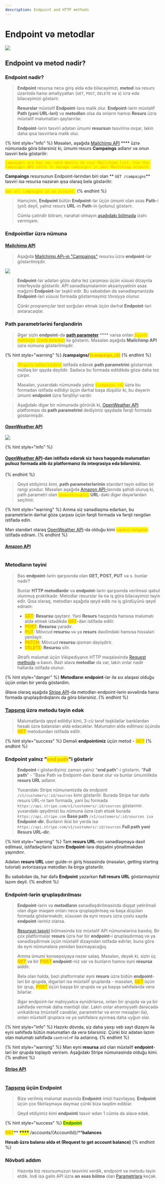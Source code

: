 ```yaml
---
description: Endpoint and HTTP methods
---
```


# Endpoint və metodlar



![](../.gitbook/assets/endpoint.png)

## Endpoint və metod nədir?

### Endpoint nədir?

> **Endpoint** resursa necə giriş əldə edə biləcəyimizi, **metod** isə resurs üzərində hansı əməliyyatları (`GET`, `POST`, `DELETE` və s) icra edə biləcəyimizi göstərir.
>
> **Resurslar** müxtəlif **Endpoint**-lərə malik olur. **Endpoint**-lərin müxtəlif **Path (yəni URL-ləri)** və **metodları** olsa da onların hamısı **Resurs** üzrə müxtəlif məlumatları qaytarırlar.&#x20;
>
> **Endpoint**-lərin təsviri adətən ümumi **resursun** təsvirinə oxşar, lakin daha qısa təsvirlərə malik olur.&#x20;

{% hint style="info" %}
Məsələn, aşağıda [Mailchimp API](endpoint-v-metodlar.md#mailchimp-api) **** üzrə nümunədə görə bilərsiniz ki, ümumi resurs **Campaings** adlanır və onun təsviri belə göstərilir:

<mark style="color:orange;">`Campaigns are how you send emails to your Mailchimp list. Use the Campaigns API calls to manage campaigns in your Mailchimp account.`</mark>

**Campaings** resursunun Endpoint-lərindən biri olan ** `GET /campaigns`** təsviri isə resursa nəzərən qısa olaraq belə göstərilir:

<mark style="color:orange;">`Get all campaigns in an account.`</mark>
{% endhint %}

> Həmçinin, **Endpoint** bütün **Endpoint**-lər üçün ümumi olan əsas **Path**-i (yol) deyil, yalnız resurs **URL**-in **Path**-in (yolunu) göstərir.&#x20;
>
> Cümlə çətindir bilirəm, narahat olmayın [aşağıdakı bölmədə](endpoint-v-metodlar.md#endpoint-yalniz-end-path-i-goest-rir) izahı vermişəm.

### Endpointlər üzrə nümunə

#### [Mailchimp API](https://mailchimp.com/developer/marketing/api/campaigns/)

> Aşağıda [Mailchimp APı-ın "Campaings"](https://mailchimp.com/developer/marketing/api/campaigns/) resursu üzrə **endpoint**-lər göstərilmişdir.

![](../.gitbook/assets/mailchimp\_endpoint.PNG)

> **Endpoint**-lər adətən gözə daha tez çarpması üçün xüsusi dizaynla interfeysdə göstərilir. API sənədləşmələrinin əksəriyyətinin əsas məğzini **Endpoint**-lər təşkil edir. Bu səbəbdən də sənədləşmənizdə **Endpoint**-ləri xüsusi formada göstərməyiniz tövsiyyə olunur. &#x20;
>
> Çünki proqramçılar test sorğuları etmək üçün dərhal **Endpoint**-ləri axtaracaqlar.&#x20;

### Path parametrlərini fərqləndirin

> Əgər sizin **endpoint**-də [**path parameter**](parametrl-r.md#path-parameters) **** varsa onları _<mark style="color:orange;">fiqurlu mötərizə</mark>_ <mark style="color:orange;"></mark><mark style="color:orange;">(</mark>_<mark style="color:orange;">curly braces</mark>_<mark style="color:orange;">)</mark> ilə göstərin. Məsələn aşağıda **Mailchimp API** üzrə nümunə göstərilmişdir.

{% hint style="warning" %}
**/campaigns/**<mark style="color:orange;">**{campaign\_id}**</mark>
{% endhint %}

> <mark style="color:orange;">{Fiqurlu mötərizədən}</mark> istifadə edərək **path parametrini** göstərmək mütləq bir qayda deyildir. Sadəcə bu formada edildikdə gözə daha tez çarpır.&#x20;
>
> Məsələn, yuxarıdakı nümunədə yalnız <mark style="color:orange;">`{campaign_id}`</mark> <mark style="color:orange;"></mark><mark style="color:orange;"></mark> üzrə bu formadan istifadə edildiyi üçün dərhal başa düşülür ki, bu dəyərin ümumi **endpoint** üzrə fərqliliyi vardır.

> Aşağıdakı digər bir nümunədə görürük ki, [OpenWeather API](https://openweathermap.org/api/one-call-3) platforması da **path parametrini** dediyimiz qaydada fərqli formada göstərmişdir.

#### [OpenWeather API](https://openweathermap.org/api/one-call-3)

![](../.gitbook/assets/Open.PNG)

{% hint style="info" %}
#### [OpenWeather API](https://openweathermap.org/api/one-call-3)-dan istifadə edərək siz hava haqqında məlumatları pulsuz formada alıb öz platformanız ilə inteqrasiya edə bilərsiniz.
{% endhint %}

> Qeyd etdiyimiz kimi, **path parameterlərinin** standart təyin edilən bir rəngi yoxdur. Məsələn aşağıda [Amazon API-](endpoint-v-metodlar.md#amazon-api)larında şahidi oluruq ki, path parametri olan <mark style="color:orange;">`{eventGroupId}`</mark>  **URL**-dəki digər dəyərlərdən seçilmir. &#x20;

{% hint style="warning" %}
Amma siz sənədləşmə edərkən, bu parametrlərin dərhal gözə çarpası üçün fərqli formada və fərqli rəngdən istifadə edin.&#x20;

Mən standart olaraq [OpenWeather API](https://openweathermap.org/api/one-call-3)-da olduğu kimi <mark style="color:orange;">narıncı rəngdən</mark> istifadə edirəm.
{% endhint %}

#### [Amazon API](https://developer-docs.amazon.com/sp-api/docs/finances-api-reference#get-financesv0financialeventgroupseventgroupidfinancialevents)

<figure><img src="../.gitbook/assets/Amazon_v1.PNG" alt=""><figcaption></figcaption></figure>

### Metodların təyini

> Bəs **endpoint**-lərin qarşısında olan **GET, POST, PUT** və s. bunlar nədir?
>
> Bunlar **HTTP metodlardır** və **endpoint**-lərin qarşısında verilməsi qəbul olunmuş praktikadır. Metodlar resurslar ilə nə iş görə biləcəyimizi təyin edir. Qısa olaraq, metodları aşağıda qeyd edib nə iş gördüyünü qeyd edirəm:
>
> * <mark style="color:orange;">**GET**</mark>: **Resursu** qaytarır. Yəni **Resurs** haqqında hansısa məlumatı əldə etmək istədikdə <mark style="color:orange;">**GET**</mark>-dən istifadə edilir.
> * <mark style="color:orange;">**POST**</mark>: **Resursu** yaradır.&#x20;
> * <mark style="color:orange;">**PUT**</mark>: Mövcud **resursu** və ya **resurs** daxilindəki hansısa hissələri yeniləyir.&#x20;
> * <mark style="color:orange;">**PATCH**</mark>: Mövcud **resursu** qismən dəyişdirir.
> * <mark style="color:orange;">**DELETE**</mark>: **Resursu** silir.
>
> Ətraflı məlumat üçün Vikipediyanın HTTP məqaləsində [Request methods](https://en.wikipedia.org/wiki/Hypertext\_Transfer\_Protocol#Request\_methods)-a baxın. Bəzi əlavə **metodlar** da var, lakin onlar nadir hallarda istifadə olunur.

{% hint style="danger" %}
**Metodların** **endpoint**-lər ilə sıx əlaqəsi olduğu üçün onları bir yerdə göstərdim.&#x20;

Əlavə olaraq aşağıda [Stripe API](endpoint-v-metodlar.md#stripe-api)-da metodları endpoint-lərin əvvəlində hansı formada qruplaşdırdıqlarını da görə bilərsiniz.
{% endhint %}

### [Tapşırıq](../tapsiriq.md#s-n-dl-sdirm-k-uecuen-m-lumat) üzrə metodu təyin edək

> Məlumatlarda qeyd edildiyi kimi, 3-cü tərəf təşkilatlar banklardan hesab üzrə balansları əldə edəcəklər. Məlumatın əldə edilməsi üçündə <mark style="color:orange;">**GET**</mark> metodundan istifadə edilir.

{% hint style="success" %}
Deməli **endpointimiz** üçün metod - <mark style="color:orange;">**GET**</mark>
{% endhint %}

### Endpoint yalnız "<mark style="color:orange;">end path</mark>"i göstərir

> **Endpoint**-i göstərdiyiniz zaman yalnız "**end path**"-i göstərin. "**Full path**" - "Base Path və Endpoint-dən ibarət olur və bunlar ümumilikdə **resurs URL** adlanır.&#x20;
>
> Yuxarıdakı Stripe nümunəmizdə də endpoint  `/v1/customers/:id/sources` kimi göstərilir. Burada Stripe hər dəfə resurs URL-ni tam formada, yəni bu formada `https://api.stripe.com/v1/customers/:id/sources` göstərmir. yuxarıdakı qeydimizi bu nümunə üzrə izah etsək burada `https://api.stripe.com` **Base path** `/v1/customers/:id/sources isə` **Endpoint-dir.**  Bunların ikisi bir yerdə isə `https://api.stripe.com/v1/customers/:id/sources` **Full path yəni Resurs URL-dir.**

{% hint style="warning" %}
Tam **resurs URL**-nin sənədləşməyə daxil edilməsi, istifadəçilərin lazımı **Endpoint**-lərə diqqətini yönəltməkdən yayındırır.&#x20;

Adətən **resurs URL** user guide-ın giriş hissəsində (məsələn, getting starting tutorial) avtorizasiya metodları ilə birgə göstərilir.

Bu səbəbdən də, hər dəfə **Endpoint** yazarkən **full resurs URL** göstərməyiniz lazım deyil.
{% endhint %}

### Endpoint-lərin qruplaşdırılması <a href="#how-to-group-multiple-endpoints-for-the-same-resource" id="how-to-group-multiple-endpoints-for-the-same-resource"></a>

> **Endpoint**-lərin və **metodların** sənədləşdirilməsində diqqət yetirilməli olan digər məqam onları necə qruplaşdırmaq və başa düşülən formada göstərməkdir, xüsusən də eyni resurs üzrə çoxlu sayda **endpoint**-ləriniz olarsa.&#x20;
>
> [Resursun təsviri](resursun-t-sviri.md) bölməsində biz müxtəlif API nümunələrinə baxdıq. Bir çox platformalar **resurs** üzrə hər bir **endpoint**-i qruplaşdırmaq və ya sənədləşdirmək üçün müxtəlif dizayndan istifadə edirlər, buna görə də eyni nümunələrə yenidən baxmayacağıq.
>
> Amma ümumi konsepsiyaya nəzər salaq. Məsələn, deyək ki, sizin üç <mark style="color:orange;">**GET**</mark> və bir <mark style="color:orange;">**POST**</mark> **endpoint**-niz var və bunların hamısı eyni **resursa** aiddir.&#x20;
>
> Belə olan halda, bəzi platformalar eyni **resurs** üzrə bütün **endpoint**-ləri bir qrupda, digərləri isə müxtəlif qruplarda - məsələn, <mark style="color:orange;">**GET**</mark> üçün bir qrup, <mark style="color:orange;">**POST**</mark> üçün başqa bir qrupda və ya başqa səhifələrdə verə bilərlər.&#x20;
>
> Əgər endpoint-lər mahiyyətcə eynidirlərsə, onları bir qrupda və ya bir səhifədə vermək daha məntiqli olar. Lakin onlar əhəmiyyətli dərəcədə unikaldırsa (müxtəlif cavablar, parametrlər və error mesajları ilə), onları müxtəlif qruplara və ya səhifələrə ayırmaq daha uyğun olar.&#x20;

{% hint style="info" %}
Hazırkı dövrdə, siz daha yaxşı veb sayt dizaynı ilə eyni səhifədə bütün məlumatları da verə bilərsiniz. Çünki biz adətən lazım olan məlumatı səhifədə `control+F` ilə axtarırıq.
{% endhint %}

{% hint style="warning" %}
Mən eyni **resursa** aid olan müxtəlif **endpoint**-ləri bir qrupda toplayıb verirəm. Aşağıdakı Stripe nümunəsində olduğu kimi.
{% endhint %}

#### [Stripe API](https://stripe.com/docs/api/customer\_bank\_accounts)

<figure><img src="../.gitbook/assets/Stripe_1 (1).png" alt=""><figcaption></figcaption></figure>

### [Tapşırıq](../tapsiriq.md#s-n-dl-sdirm-k-uecuen-m-lumat) üçün Endpoint <a href="#endpoint-for-surfreport-api" id="endpoint-for-surfreport-api"></a>

> Bizə verilmiş məlumat əsasında **Endpoint**-imizi hazırlayaq. **Endpoint** üçün çox fikirləşməyə dəyməz çünki bizə təqdim ediblər.&#x20;
>
> Qeyd etdiyimiz kimi **endpointi** təsvir edən 1 cümlə də əlavə edək.

{% hint style="success" %}
<mark style="color:green;">**Endpoint**</mark>

<mark style="color:orange;">**GET**</mark>**   **<mark style="color:blue;">****</mark>**   /accounts/**<mark style="color:orange;">**{AccountId}/**</mark>**balances**

**Hesab üzrə balansı əldə et (Request to get account balance)**
{% endhint %}

### Növbəti addım

> Hazırda biz resursumuzun təsvirini verdik, endpoint və metodu təyin etdik. İndi isə gəlin API üzrə **ən əsas bölmə** olan [Parametrlərə](parametrl-r.md) keçək.
